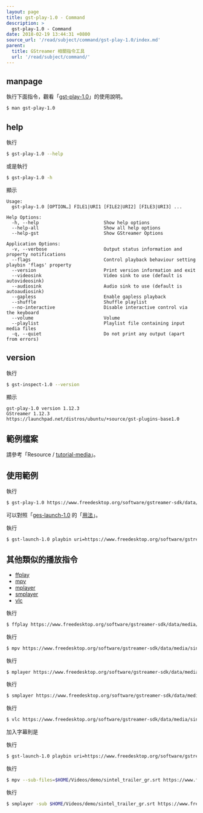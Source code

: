 ```yaml
---
layout: page
title: gst-play-1.0 - Command
description: >
  gst-play-1.0 - Command
date: 2018-02-19 13:44:31 +0800
source_url: '/read/subject/command/gst-play-1.0/index.md'
parent:
  title: GStreamer 相關指令工具
  url: '/read/subject/command/'
---
```



## manpage

執行下面指令，觀看「[gst-play-1.0](http://manpages.ubuntu.com/manpages/artful/en/man1/gst-play-1.0.1.html)」的使用說明。

``` sh
$ man gst-play-1.0
```

## help

執行

``` sh
$ gst-play-1.0 --help
```

或是執行

``` sh
$ gst-play-1.0 -h
```

顯示

```
Usage:
  gst-play-1.0 [OPTION…] FILE1|URI1 [FILE2|URI2] [FILE3|URI3] ...

Help Options:
  -h, --help                        Show help options
  --help-all                        Show all help options
  --help-gst                        Show GStreamer Options

Application Options:
  -v, --verbose                     Output status information and property notifications
  --flags                           Control playback behaviour setting playbin 'flags' property
  --version                         Print version information and exit
  --videosink                       Video sink to use (default is autovideosink)
  --audiosink                       Audio sink to use (default is autoaudiosink)
  --gapless                         Enable gapless playback
  --shuffle                         Shuffle playlist
  --no-interactive                  Disable interactive control via the keyboard
  --volume                          Volume
  --playlist                        Playlist file containing input media files
  -q, --quiet                       Do not print any output (apart from errors)

```

## version

執行

``` sh
$ gst-inspect-1.0 --version
```

顯示

```
gst-play-1.0 version 1.12.3
GStreamer 1.12.3
https://launchpad.net/distros/ubuntu/+source/gst-plugins-base1.0
```

## 範例檔案

請參考「Resource / [tutorial-media](/book-framework-gstreamer/read/resource/tutorial-media/)」。


## 使用範例

執行

``` sh
$ gst-play-1.0 https://www.freedesktop.org/software/gstreamer-sdk/data/media/sintel_trailer-480p.webm
```

可以對照「[ges-launch-1.0](http://manpages.ubuntu.com/manpages/artful/en/man1/ges-launch-1.0.1.html) 的「[用法](/book-framework-gstreamer/read/subject/command/gst-launch-1.0/)」。

執行

``` sh
$ gst-launch-1.0 playbin uri=https://www.freedesktop.org/software/gstreamer-sdk/data/media/sintel_trailer-480p.webm
```


## 其他類似的播放指令


* [ffplay](http://manpages.ubuntu.com/manpages/artful/en/man1/ffplay.1.html)
* [mpv](http://manpages.ubuntu.com/manpages/artful/en/man1/mpv.1.html)
* [mplayer](http://manpages.ubuntu.com/manpages/artful/en/man1/mplayer.1.html)
* [smplayer](http://manpages.ubuntu.com/manpages/artful/en/man1/smplayer.1.html)
* [vlc](http://manpages.ubuntu.com/manpages/artful/en/man1/smplayer.1.html)


執行

``` sh
$ ffplay https://www.freedesktop.org/software/gstreamer-sdk/data/media/sintel_trailer-480p.webm
```

執行

``` sh
$ mpv https://www.freedesktop.org/software/gstreamer-sdk/data/media/sintel_trailer-480p.webm
```

執行

``` sh
$ mplayer https://www.freedesktop.org/software/gstreamer-sdk/data/media/sintel_trailer-480p.webm
```

執行

``` sh
$ smplayer https://www.freedesktop.org/software/gstreamer-sdk/data/media/sintel_trailer-480p.webm
```

執行

``` sh
$ vlc https://www.freedesktop.org/software/gstreamer-sdk/data/media/sintel_trailer-480p.webm
```

加入字幕則是

執行

``` sh
$ gst-launch-1.0 playbin uri=https://www.freedesktop.org/software/gstreamer-sdk/data/media/sintel_trailer-480p.webm suburi=https://www.freedesktop.org/software/gstreamer-sdk/data/media/sintel_trailer_gr.srt
```

執行

``` sh
$ mpv --sub-files=$HOME/Videos/demo/sintel_trailer_gr.srt https://www.freedesktop.org/software/gstreamer-sdk/data/media/sintel_trailer-480p.webm
```

執行

``` sh
$ smplayer -sub $HOME/Videos/demo/sintel_trailer_gr.srt https://www.freedesktop.org/software/gstreamer-sdk/data/media/sintel_trailer-480p.webm
```
